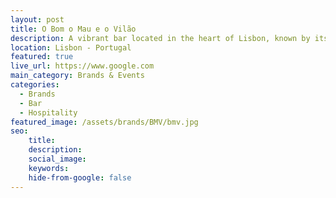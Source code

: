 ```yaml
---
layout: post
title: O Bom o Mau e o Vilão
description: A vibrant bar located in the heart of Lisbon, known by its vibrant colours and cheerful live music
location: Lisbon - Portugal
featured: true
live_url: https://www.google.com
main_category: Brands & Events
categories:
  - Brands
  - Bar
  - Hospitality
featured_image: /assets/brands/BMV/bmv.jpg
seo:
    title:
    description:
    social_image:
    keywords:
    hide-from-google: false 
---
```


